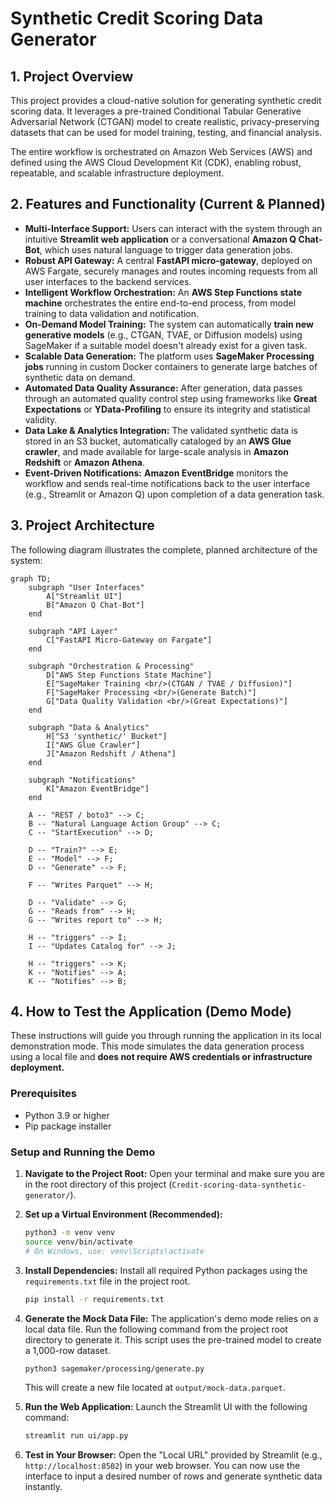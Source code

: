 # Synthetic Credit Scoring Data Generator

## 1. Project Overview

This project provides a cloud-native solution for generating synthetic credit scoring data. It leverages a pre-trained Conditional Tabular Generative Adversarial Network (CTGAN) model to create realistic, privacy-preserving datasets that can be used for model training, testing, and financial analysis.

The entire workflow is orchestrated on Amazon Web Services (AWS) and defined using the AWS Cloud Development Kit (CDK), enabling robust, repeatable, and scalable infrastructure deployment.

## 2. Features and Functionality (Current & Planned)

*   **Multi-Interface Support:** Users can interact with the system through an intuitive **Streamlit web application** or a conversational **Amazon Q Chat-Bot**, which uses natural language to trigger data generation jobs.
*   **Robust API Gateway:** A central **FastAPI micro-gateway**, deployed on AWS Fargate, securely manages and routes incoming requests from all user interfaces to the backend services.
*   **Intelligent Workflow Orchestration:** An **AWS Step Functions state machine** orchestrates the entire end-to-end process, from model training to data validation and notification.
*   **On-Demand Model Training:** The system can automatically **train new generative models** (e.g., CTGAN, TVAE, or Diffusion models) using SageMaker if a suitable model doesn't already exist for a given task.
*   **Scalable Data Generation:** The platform uses **SageMaker Processing jobs** running in custom Docker containers to generate large batches of synthetic data on demand.
*   **Automated Data Quality Assurance:** After generation, data passes through an automated quality control step using frameworks like **Great Expectations** or **YData-Profiling** to ensure its integrity and statistical validity.
*   **Data Lake & Analytics Integration:** The validated synthetic data is stored in an S3 bucket, automatically cataloged by an **AWS Glue crawler**, and made available for large-scale analysis in **Amazon Redshift** or **Amazon Athena**.
*   **Event-Driven Notifications:** **Amazon EventBridge** monitors the workflow and sends real-time notifications back to the user interface (e.g., Streamlit or Amazon Q) upon completion of a data generation task.

## 3. Project Architecture

The following diagram illustrates the complete, planned architecture of the system:

```mermaid
graph TD;
    subgraph "User Interfaces"
        A["Streamlit UI"]
        B["Amazon Q Chat-Bot"]
    end

    subgraph "API Layer"
        C["FastAPI Micro-Gateway on Fargate"]
    end

    subgraph "Orchestration & Processing"
        D["AWS Step Functions State Machine"]
        E["SageMaker Training <br/>(CTGAN / TVAE / Diffusion)"]
        F["SageMaker Processing <br/>(Generate Batch)"]
        G["Data Quality Validation <br/>(Great Expectations)"]
    end

    subgraph "Data & Analytics"
        H["S3 'synthetic/' Bucket"]
        I["AWS Glue Crawler"]
        J["Amazon Redshift / Athena"]
    end
    
    subgraph "Notifications"
        K["Amazon EventBridge"]
    end

    A -- "REST / boto3" --> C;
    B -- "Natural Language Action Group" --> C;
    C -- "StartExecution" --> D;
    
    D -- "Train?" --> E;
    E -- "Model" --> F;
    D -- "Generate" --> F;
    
    F -- "Writes Parquet" --> H;
    
    D -- "Validate" --> G;
    G -- "Reads from" --> H;
    G -- "Writes report to" --> H;

    H -- "triggers" --> I;
    I -- "Updates Catalog for" --> J;

    H -- "triggers" --> K;
    K -- "Notifies" --> A;
    K -- "Notifies" --> B;
```

## 4. How to Test the Application (Demo Mode)

These instructions will guide you through running the application in its local demonstration mode. This mode simulates the data generation process using a local file and **does not require AWS credentials or infrastructure deployment.**

### Prerequisites

*   Python 3.9 or higher
*   Pip package installer

### Setup and Running the Demo

1.  **Navigate to the Project Root:**
    Open your terminal and make sure you are in the root directory of this project (`Credit-scoring-data-synthetic-generator/`).

2.  **Set up a Virtual Environment (Recommended):**
    ```bash
    python3 -m venv venv
    source venv/bin/activate
    # On Windows, use: venv\Scripts\activate
    ```

3.  **Install Dependencies:**
    Install all required Python packages using the `requirements.txt` file in the project root.
    ```bash
    pip install -r requirements.txt
    ```

4.  **Generate the Mock Data File:**
    The application's demo mode relies on a local data file. Run the following command from the project root directory to generate it. This script uses the pre-trained model to create a 1,000-row dataset.
    ```bash
    python3 sagemaker/processing/generate.py
    ```
    This will create a new file located at `output/mock-data.parquet`.

5.  **Run the Web Application:**
    Launch the Streamlit UI with the following command:
    ```bash
    streamlit run ui/app.py
    ```

6.  **Test in Your Browser:**
    Open the "Local URL" provided by Streamlit (e.g., `http://localhost:8502`) in your web browser. You can now use the interface to input a desired number of rows and generate synthetic data instantly.
